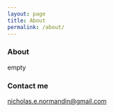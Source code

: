 ```yaml
---
layout: page
title: About
permalink: /about/
---
```




### About

empty

### Contact me

[nicholas.e.normandin@gmail.com](mailto:nicholas.e.normandin@gmail.com)
